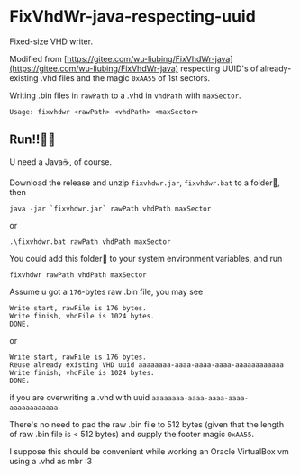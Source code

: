 # FixVhdWr-java-respecting-uuid

Fixed-size VHD writer.

Modified from [https://gitee.com/wu-liubing/FixVhdWr-java](https://gitee.com/wu-liubing/FixVhdWr-java) respecting UUID's of already-existing .vhd files and the magic `0xAA55` of 1st sectors.

Writing .bin files in `rawPath` to a .vhd in `vhdPath` with `maxSector`.
```
Usage: fixvhdwr <rawPath> <vhdPath> <maxSector>
```

## Run!!🏃‍♂️

U need a Java☕, of course.

Download the release and unzip `fixvhdwr.jar`, `fixvhdwr.bat` to a folder📁, then
```batch
java -jar `fixvhdwr.jar` rawPath vhdPath maxSector
```
or
```batch
.\fixvhdwr.bat rawPath vhdPath maxSector
```
You could add this folder📁 to your system environment variables, and run
```batch
fixvhdwr rawPath vhdPath maxSector
```

Assume u got a `176`-bytes raw .bin file, you may see
```
Write start, rawFile is 176 bytes.
Write finish, vhdFile is 1024 bytes.
DONE.
```
or
```
Write start, rawFile is 176 bytes.
Reuse already existing VHD uuid aaaaaaaa-aaaa-aaaa-aaaa-aaaaaaaaaaaa
Write finish, vhdFile is 1024 bytes.
DONE.
```
if you are overwriting a .vhd with uuid `aaaaaaaa-aaaa-aaaa-aaaa-aaaaaaaaaaaa`.

There's no need to pad the raw .bin file to 512 bytes (given that the length of raw .bin file is < 512 bytes) and supply the footer magic `0xAA55`.

I suppose this should be convenient while working an Oracle VirtualBox vm using a .vhd as mbr :3






